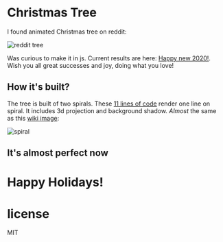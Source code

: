 Christmas Tree
===============

I found animated Christmas tree on reddit:

![reddit tree](http://i.imgur.com/Fy4S1jR.gif)

Was curious to make it in js. Current results are here: [Happy new  2020!](https://anvaka.github.io/atree/). Wish you all great successes and joy, doing what you love!

How it's built?
---------------
The tree is built of two spirals. These [11 lines of code](https://github.com/anvaka/atree/blob/2937249242a0204929aca45cdb8b937cfb5af3e5/index.js#L86-L97) render one line on spiral. It includes 3d projection and background shadow. _Almost_ the same as this [wiki image](http://en.wikipedia.org/wiki/File:ComplexSinInATimeAxe.gif):

![spiral](http://upload.wikimedia.org/wikipedia/commons/a/a5/ComplexSinInATimeAxe.gif)

It's almost perfect now
-----------------------

# Happy Holidays!

# license

MIT
